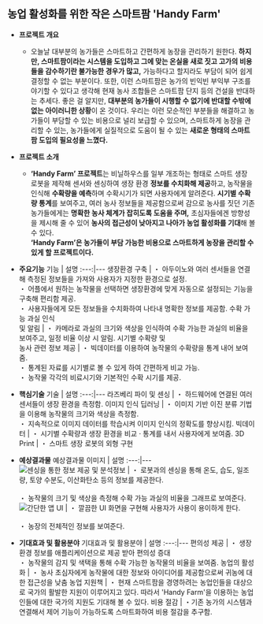 ## 농업 활성화를 위한 작은 스마트팜 'Handy Farm'

- **프로젝트 개요**
  - 오늘날 대부분의 농가들은 스마트하고 간편하게 농장을 관리하기 원한다.
  **하지만, 스마트팜이라는 시스템을 도입하고 그에 맞는 온실을 새로 짓고 고가의 비용들을 감수하기란 불가능한 경우가 많고,** 가능하다고 할지라도 부담이 되어 쉽게 결정할 수 없는 부분이다.
  또한, 이런 스마트팜은 농가의 빈익빈 부익부 구조를 야기할 수 있다고 생각해 현재 농사 조합들은 스마트팜 단지 등의 건설을 반대하는 추세다.
  좋은 걸 알지만, **대부분의 농가들이 시행할 수 없기에 반대할 수밖에 없는 아이러니한 상황**이 온 것이다.
  우리는 이런 모순적인 부분들을 해결하고 농가들이 부담할 수 있는 비용으로 널리 보급할 수 있으며, 스마트하게 농장을 관리할 수 있는, 농가들에게 실질적으로 도움이 될 수 있는 **새로운 형태의 스마트팜 도입의 필요성을 느꼈다.**
  
- **프로젝트 소개**
  - **‘Handy Farm’ 프로젝트**는 비닐하우스를 일부 개조하는 형태로 스마트 생장 로봇을 제작해 센서와 센싱하여 생장 환경 **정보를 수치화해 제공**하고, 농작물을 인식해 **수확량을 예측**하며
  수확시기가 되면 사용자에게 알려준다. **시기별 수확량 통계**를 보여주고, 여러 농사 정보들을 제공함으로써 감으로 농사를 짓던 기존 농가들에게는 **명확한 농사 체계가 잡히도록 도움을 주며,**
  초심자들에겐 방향성을 제시해 줄 수 있어 **농사의 접근성이 낮아지고 나아가 농업 활성화를 기대**해 볼 수 있다.<br>
  **‘Handy Farm’은 농가들이 부담 가능한 비용으로 스마트하게 농장을 관리할 수 있게 할 프로젝트이다.**
- **주요기능**
  기능 | 설명
  :---:|---
  생장환경 구축 | ・ 아두이노와 여러 센서들을 연결해 측정된 정보들을 가져와 사용자가 지정한 환경으로 설정.<br>・ 어플에서 원하는 농작물을 선택하면 생장환경에 맞게 자동으로 설정되는 기능을 구축해 편리함 제공.<br>・ 사용자들에게 모든 정보들을 수치화하여 나타내 명확한 정보를 제공함.
  수확 가능 과실 인식<br>및 알림 | ・ 카메라로 과실의 크기와 색상을 인식하여 수확 가능한 과실의 비율을 보여주고, 일정 비율 이상 시 알림.
  시기별 수확량 및<br> 농사 관련 정보 제공 | ・ 빅데이터를 이용하여 농작물의 수확량을 통계 내어 보여줌.<br>・ 통계된 자료를 시기별로 볼 수 있게 하여 간편하게 비교 가능.<br>・ 농작물 각각의 비료시기와 기본적인 수확 시기를 제공.
  
- **핵심기술**
  기술 | 설명
  :---:|---
  라즈베리 파이 및 센싱 | ・ 하드웨어에 연결된 여러 센서들이 생장 환경을 측정함.
  이미지 인식 딥러닝 | ・ 이미지 기반 이진 분류 기법을 이용해 농작물의 크기와 색상을 측정함.<br>・ 지속적으로 이미지 데이터를 학습시켜 이미지 인식의 정확도를 향상시킴.
  빅데이터 | ・ 시기별 수확량과 생장 환경을 비교 · 통계를 내서 사용자에게 보여줌.
  3D Print | ・ 스마트 생장 로봇의 외형 구현
  
- **예상결과물**
  예상결과물 이미지 | 설명
  :---:|---
  ![센싱을 통한 정보 제공 및 분석정보](https://i1.wp.com/sapstoryhub.co.kr/wp-content/uploads/2018/07/from-production-to-sales-smart-farm-digitize-and-automate-everything-5.png?resize=519%2C354&ssl=1) | ・ 로봇과의 센싱을 통해 온도, 습도, 일조량, 토양 수분도, 이산화탄소 등의  정보를 제공한다.<br><br>・ 농작물의 크기 및 색상을 측정해 수확 가능 과실의 비율을 그래프로 보여준다.
  ![간단한 앱 UI](https://www.aitimes.kr/news/photo/201701/7635_7471_733.jpg) | ・ 깔끔한 UI 화면을 구현해 사용자가 사용이 용이하게 한다.<br><br>・ 농장의 전체적인 정보를 보여준다.
  
- **기대효과 및 활용분야**
  기대효과 및 활용분야 | 설명
  :---:|---
  편의성 제공 | ・ 생장 환경 정보를 애플리케이션으로 제공 받아 편의성 증대<br>・ 농작물의 감지 및 색택을 통해 수확 가능한 농작물의 비율을 보여줌.
  농업의 활성화 | ・ 농사 초심자에게 농작물에 대한 정보와 아이디어를 제공함으로써 귀농에 대한 접근성을 낮춤
  농업  지원책 | ・ 현재 스마트팜을 경영하려는 농업인들을 대상으로 국가의 활발한 지원이 이루어지고 있다. 따라서 'Handy Farm'을 이용하는 농업인들에 대한 국가의 지원도 기대해 볼 수 있다.
  비용 절감 | ・기존 농가의 시스템과 연결해서 제어 기능이 가능하도록 스마트화하여 비용 절감을 추구함.
